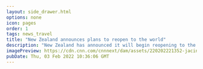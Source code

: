 ```yaml
---
layout: side_drawer.html
options: none
icon: pages
order: 1
tags: news_travel
title: "New Zealand announces plans to reopen to the world"
description: "New Zealand has announced it will begin reopening to the world, signaling an end to nearly two years of tough border rules that have separated families and shut out almost all foreigners."
imagePreview: https://cdn.cnn.com/cnnnext/dam/assets/220202221352-jacinda-ardern-012322-video-synd-2.jpg
pubDate: Thu, 03 Feb 2022 10:36:06 GMT
---
```

